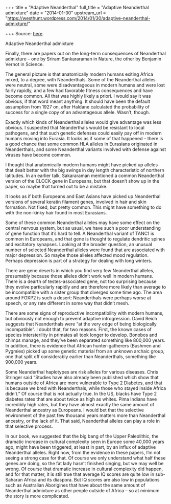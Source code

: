 +++
title = "Adaptive Neanderthal"
full_title = "Adaptive Neanderthal admixture"
date = "2014-01-30"
upstream_url = "https://westhunt.wordpress.com/2014/01/30/adaptive-neanderthal-admixture/"

+++
Source: [here](https://westhunt.wordpress.com/2014/01/30/adaptive-neanderthal-admixture/).

Adaptive Neanderthal admixture

Finally, there are papers out on the long-term consequences of
Neanderthal admixture – one by Sriram Sankararaman in Nature, the other
by Benjamin Vernot in Science.

The general picture is that anatomically modern humans exiting Africa
mixed, to a degree, with Neanderthals. Some of the Neanderthal alleles
were neutral, some were disadvantageous in modern humans and were lost
fairly rapidly, and a few had favorable fitness consequences and have
become common. All that was highly likely a priori. I would say it was
obvious, if that word meant anything. It should have been the default
assumption from 1927 on, after Haldane calculated the probability of
success for a single copy of an advantageous allele. Wasn’t, though.

Exactly which kinds of Neanderthal alleles would give advantage was less
obvious. I suspected that Neanderthals would be resistant to local
pathogens, and that such genetic defenses could easily pay off in modern
humans moving into Eurasia. It looks as if some of that happened –
there is a good chance that some common HLA alleles in Eurasians
originated in Neanderthals, and some Neanderthal variants involved with
defense against viruses have become common.

I thought that anatomically modern humans might have picked up alleles
that dealt better with the big swings in day length characteristic of
northern latitudes. In an earlier talk, Sakararaman mentioned a common
Neanderthal version of the CLOCK gene in Europeans, but that doesn’t
show up in the paper, so maybe that turned out to be a mistake.

It looks as if both Europeans and East Asians have picked up Neanderthal
versions of several keratin filament genes, involved in hair and skin
formation. Not fixed, but pretty common. This might have something to
do with the non-kinky hair found in most Eurasians.

Some of these common Neanderthal alleles may have some effect on the
central nervous system, but as usual, we have such a poor understanding
of gene function that it’s hard to tell. A Neanderthal variant of TANC1
is common in Europeans, and that gene is thought to regulate dendritic
spines and excitatory synapses. Looking at the broader question, an
unusual number of selected Neanderthal alleles were found that are
associated with major depression. So maybe those alleles affected mood
regulation. Perhaps depression is part of a strategy for dealing with
long winters.

There are gene deserts in which you find very few Neanderthal alleles,
presumably because those alleles didn’t work well in modern humans.
There is a dearth of testes-associated gene, not too surprising because
they evolve particularly rapidly and are therefore more likely than
average to be incompatible with a sister group that diverged some time
ago. The area around FOXP2 is such a desert: Neanderthals were perhaps
worse at speech, or any rate different in some way that didn’t mesh.

There are some signs of reproductive incompatibility with modern humans,
but obviously not enough to prevent adaptive introgression. David Reich
suggests that Neanderthals were “at the very edge of being biologically
incompatible”. I doubt that, for two reasons. First, the known cases
of species intersterility in primates all took longer to develop.
Bonobos and chimps manage, and they’ve been separated something like
800,000 years. In addition, there is evidence that African
hunter-gatherers (Bushmen and Pygmies) picked up some genetic material
from an unknown archaic group, one that split off considerably earlier
than Neanderthals, something like 900,000 years.

Some Neanderthal haplotypes are risk alleles for various diseases. Chris
Stringer said “Studies have also already been published which show that
humans outside of Africa are more vulnerable to Type 2 Diabetes, and
that is because we bred with Neanderthals, while those who stayed inside
Africa didn’t.” Of course that is not actually true. In the US, blacks
have Type 2 diabetes rates that are about twice as high as whites. Pima
Indians have incredibly high rates, but they have almost exactly the
same amount of Neanderthal ancestry as Europeans. I would bet that the
selective environment of the past few thousand years matters more than
Neanderthal ancestry, or the lack of it. That said, Neanderthal alleles
can play a role in that selective process.

In our book, we suggested that the big bang of the Upper Paleolithic,
the dramatic increase in cultural complexity seen in Europe some 40,000
years ago, might have been triggered, at least in part, by an influx of
adaptive Neanderthal alleles. Right now, from the evidence in these
papers, I’m not seeing a strong case for that. Of course we only
understand what half these genes are doing, so the fat lady hasn’t
finished singing, but we may well be wrong. Of course that dramatic
increase in cultural complexity did happen, and for that matter, it is
still true that average IQ scores are quite low in sub-Saharan Africa
and its diaspora. But IQ scores are also low in populations such as
Australian Aborigines that have about the same amount of Neanderthal
admixture as other people outside of Africa – so at minimum the story
is more complicated.



